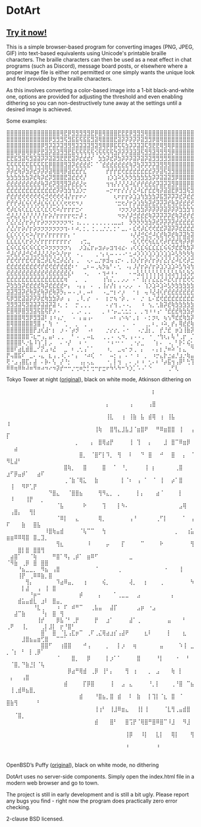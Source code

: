 # DotArt

## [Try it now!](https://albright.pro/dotart)

This is a simple browser-based program for converting images (PNG, JPEG, GIF) into text-based equivalents using Unicode's printable braille characters. The braille characters can then be used as a neat effect in chat programs (such as Discord), message board posts, or elsewhere where a proper image file is either not permitted or one simply wants the unique look and feel provided by the braille characters.

As this involves converting a color-based image into a 1-bit black-and-white one, options are provided for adjusting the threshold and even enabling dithering so you can non-destructively tune away at the settings until a desired image is achieved.

Some examples:

⣿⣿⣿⣿⣿⣿⣿⣿⣿⣿⣿⣿⣿⣿⢿⣟⡿⣻⣻⣻⣻⣻⣟⡿⣿⢿⣿⣿⣿⣟⣟⣟⡿⣻⣻⣻⢿⣿⣿⣿⣿⣿⣿⣿⣿⣿⣿⣿⣿
⣿⣿⣿⣿⣿⣿⣿⣿⣿⣿⣿⡿⣻⣻⣻⢯⣻⣯⣯⢯⣯⣯⣻⣽⢿⣿⣿⣿⣟⣽⡽⡽⡽⡽⡽⣽⣻⣻⡿⣿⢿⣿⣿⣿⣿⣿⣿⣿⣿
⣿⣿⣿⣿⣿⣿⣿⣿⣿⡿⣻⡽⣽⡽⣽⣻⣻⣻⣽⣽⣽⣽⣻⣽⣻⢿⡿⡿⣯⢯⢯⣳⡽⡽⣽⣽⢯⣻⣟⣟⢿⣻⢿⡿⣿⣿⣿⣿⣿
⣿⣿⢿⡿⣿⢿⡿⡿⣟⣟⣽⡽⣽⣽⣻⣻⣟⣯⢯⢯⢯⢯⢯⢪⢯⢯⢯⢯⣳⡽⡽⡽⣽⣽⣽⢯⣻⣻⣽⣻⣻⣻⣻⡿⣿⣿⣿⣿⣿
⣟⣟⣯⣻⣽⢯⣻⣽⣽⡽⡽⣽⣽⣻⣟⣟⣟⣽⡽⣞⣞⣞⠎⠀⣳⣳⡽⣞⡽⣳⡽⡽⡽⣽⡽⣽⡽⣽⣻⣻⣻⣻⣻⣿⣿⣿⣿⣿⣿
⢯⢯⢯⢯⢯⢯⣯⢯⢯⢯⣯⡿⣿⣿⣿⣻⣽⡽⣞⣞⣞⣞⠅⠈⠈⣞⣞⣞⣞⣞⣞⣞⢷⡽⣳⡽⡽⡽⡽⣽⣻⣻⣻⣿⣿⣿⣿⣿⣿
⡽⡽⣞⢷⡽⣳⡽⣞⡽⡽⡽⣽⢿⣿⢿⡿⣽⣞⣞⡞⣎⠀⠀⠀⠀⠀⡞⡞⡞⣞⢞⣞⣞⣞⣞⣞⣞⣞⡽⡽⣽⢯⣻⣻⣿⣿⣿⣿⣿
⣳⣳⣳⣳⣳⣳⡽⣞⢷⡽⣞⡽⣻⣿⣿⣟⣽⣞⣞⢞⡜⠀⠀⠀⠀⠀⢰⡱⣱⠵⣣⡳⡳⣳⣳⣳⣳⣳⡽⡽⣽⣽⣽⣻⡿⣿⣿⣿⣿
⣞⣞⣞⣞⣞⣞⣞⣞⣞⢷⡽⣞⡽⣻⣻⣻⡽⣞⣞⣜⢖⠀⠀⠀⠀⠀⢲⢲⡜⡜⡜⣜⠼⣎⡞⡞⣞⣞⣞⡽⣽⡽⣽⣻⡿⣿⣿⡿⣿
⣞⣞⣞⣞⣞⣞⣞⣞⣞⣞⣞⣞⣞⡽⡽⣳⣳⢳⣱⡱⡒⠀⠀⠀⠀⠀⠤⡒⠖⡖⡜⡜⡜⣜⠼⣎⡞⣞⣞⢷⡽⣽⣽⣟⡿⣻⣻⢯⣻
⡞⣞⡞⣞⢞⢞⢞⢞⢞⢮⣚⢞⢞⢞⢞⢼⡜⡖⡖⠖⠔⠀⠀⠀⠀⠀⠀⠀⢆⠖⡖⡖⡵⣱⣱⢳⣳⣳⣳⡽⣯⣻⡽⡽⡽⣞⡽⣞⣞
⡞⡞⡞⡼⣎⢮⢎⢞⡼⣎⢮⢎⣎⢎⢎⢖⢖⢖⠲⡰⠀⠀⠀⠀⠀⠀⠀⠀⠐⣒⢖⡜⡖⡵⣱⣳⣳⡽⣞⡽⡽⡽⣞⢷⡽⣞⣞⣞⢞
⢞⡼⣎⢮⢎⣎⣎⢎⣎⢎⣎⢎⢖⠵⡜⡖⡖⡖⣒⠔⠀⠀⠀⠀⠀⠀⠀⠀⠀⠰⡲⡲⡱⡵⣳⣳⡽⡽⡽⡽⡽⣽⡽⡽⡽⣳⣳⣳⢳
⣚⡼⣜⡜⣜⡜⡜⡜⡜⡜⡖⡵⡜⡖⡖⡖⡖⢖⡒⡼⢐⠀⠀⠀⠀⠀⠀⠀⠀⠲⡲⡜⡼⣚⣞⣞⣞⢷⡽⡽⡽⡽⡽⣞⢷⡽⣞⡞⣞
⡜⣜⡜⣜⡜⡖⡵⡜⡖⡵⡲⡲⡲⡲⡲⡲⠲⡂⢠⡀⡀⡀⢀⢀⢀⢀⢀⢀⣀⣀⡄⠀⡳⡳⡳⡳⣳⣳⡽⣞⡽⡽⡽⡽⣞⣞⣞⣞⣞
⡜⣜⡜⡖⡵⡜⡖⡵⡲⡲⡲⡲⡲⡲⡲⢲⠄⠆⠴⡀⡂⡀⢐⢀⢀⡐⡐⡀⡂⠂⣀⡀⠄⣎⢞⡼⣎⢞⢞⣞⣞⡽⣽⡽⡽⣞⣞⣞⣞
⣎⣎⢎⢎⢎⢖⠵⡜⡖⡖⡜⡖⡖⡖⡖⡖⡄⠐⠀⠀⠀⠀⠀⠀⠀⠀⠀⠀⠀⠀⠀⠀⠰⡜⡼⣚⢮⣚⠼⣎⣞⢷⡽⣞⢷⡽⣽⣳⣽
⣎⣎⣎⣎⢎⡖⡵⡱⡜⡖⡖⡖⡖⡖⡖⡖⡔⠀⠀⢠⢒⣀⠀⠀⠀⠀⠀⠀⠀⠀⠀⠀⠠⣎⢎⢞⢞⢮⣎⣎⢞⡼⡞⣞⣞⢷⡽⡽⡾
⣎⢮⢎⣎⢮⢎⢮⢎⣎⢖⠵⡲⡲⡲⡲⡲⢢⠀⠀⡰⣱⣌⡖⡤⣲⡴⡤⣲⢲⢴⣔⠄⢠⢎⢎⣎⢮⣎⣎⣎⣎⢮⢮⡺⣞⣞⢷⣳⡽
⣚⡼⣎⡞⡼⣚⢮⣚⡼⣜⣜⣜⢖⠵⡜⡖⡖⠀⠠⢀⠀⠀⠀⢀⠐⡄⢆⠤⠠⠠⠠⠂⣂⠴⡱⡱⡱⣱⡱⣱⡱⣱⣱⠵⣣⡳⡳⡳⣳
⡞⣞⢞⡞⡞⣞⢞⡞⣮⣚⡼⣎⢮⣚⡼⣜⡜⡄⢀⠀⠀⢄⠄⣀⡐⡶⣺⢤⢠⡒⠄⢀⢰⡱⡜⡖⡵⡜⡖⡵⡜⣜⡜⣜⠼⣎⢞⡼⣚
⣞⣞⣞⣞⣞⣞⣞⣞⢞⡞⣞⢞⣞⡞⣞⣞⣞⠆⠂⠀⣀⠆⠤⢀⢦⡳⣦⠃⠄⢂⠀⠠⡄⡸⡜⡖⡵⡜⡖⡵⣱⡱⣱⣱⠵⣣⢳⢵⢳
⣞⣞⣞⣞⣞⣞⣞⣞⣞⣞⢞⣞⣞⣞⣞⣞⣎⠆⠀⠀⠠⡀⠀⠀⠄⢲⠴⠰⠠⠀⠀⠀⠄⠤⣣⣣⢣⢣⢣⢣⣣⢣⣣⣣⢧⢳⣣⡳⡵
⣞⣞⣞⣞⣞⣞⣞⣞⣞⣞⣞⣞⣞⣞⣞⢶⠁⠀⡀⠀⢀⠀⠀⠀⠀⢰⢣⡌⡀⡀⡠⡠⠀⠄⠂⢸⡜⡜⣜⣜⣜⠼⣜⢎⡞⡞⣞⢞⢞
⡽⣳⣳⣳⡽⣞⣞⣞⣞⢷⡽⣞⣞⣞⣞⠖⡄⠀⠠⡄⡄⠀⠄⠀⡀⢸⡔⡜⡆⢠⠠⡠⡠⠀⠠⠀⢱⡱⣱⠵⣱⠵⣣⡳⣳⣳⣳⣳⣳
⣽⣽⣻⣽⡽⣞⢷⡽⣞⢷⡽⣞⢷⡽⡳⡄⠤⠠⢀⠆⡀⠤⠆⠀⠀⠠⣀⠒⡆⠔⡰⠀⠀⠂⡆⠀⢤⠸⣜⢼⢎⡞⣞⣞⣞⣞⣞⣞⣞
⢯⡿⣻⣟⣽⣽⡽⡽⡽⣞⢷⣳⣳⡽⡴⠀⡄⠀⢀⠸⡀⡔⠀⠠⠀⠀⡆⡒⢦⠐⡵⢀⠀⠄⠀⡐⠀⣆⠌⣞⢞⣞⣞⣞⣞⣞⣞⣞⣞
⣻⣻⣻⣽⢯⣻⣽⣽⡽⣽⣽⡽⣽⠰⡀⢐⠀⠀⡒⢀⢀⢀⠀⠀⠀⠀⠄⡔⢲⢀⠠⠠⡀⠀⠀⠰⠀⢢⡀⢂⣷⡽⣞⢷⣳⣳⣳⣳⣳
⣟⣿⢿⡿⣿⣻⣻⣽⢯⣯⢯⡟⡰⠠⠀⠀⠀⡀⢀⠄⢀⢀⠀⠀⠀⡀⠰⠐⡤⣀⢂⣂⡂⢀⠀⡀⢲⠰⠰⢠⠂⠘⣞⣞⣞⢷⣳⣳⡽
⣿⣿⣿⣿⢿⣻⡿⣻⣻⣽⠇⢰⠰⢠⡐⠀⠀⠠⠀⡄⣤⢠⠄⠀⠀⠀⠀⠤⠆⢠⠢⢦⠂⡀⡆⠀⠄⡂⡲⢆⠀⢦⢢⠻⣞⣞⢷⣳⡽
⣿⢿⣿⣿⣿⣿⣿⣻⣿⢠⠁⢳⠀⠂⠀⢁⠀⠀⡀⠀⢀⠀⠀⠀⠀⠀⠀⠀⠀⠀⢀⠀⠀⠄⠀⠀⢀⡀⠆⡀⠰⠵⡀⡞⡄⢿⣞⣞⢷
⣿⣿⣿⣿⣿⣿⣿⡟⣰⢎⣼⠂⡆⠀⡰⠠⠈⡴⡺⠀⠀⠠⠆⠀⠀⠀⡐⡔⡔⡀⠠⠐⠀⠀⠠⡐⣸⡆⡀⠀⡞⡘⣞⠀⡶⣱⢸⣷⡽
⣿⣿⣿⣿⣿⣿⠩⣆⠒⢠⡀⣤⠆⢀⢀⠀⠀⠃⠠⠀⡀⠤⣆⠀⠀⢀⢀⠠⠀⢄⠲⡀⢠⠠⠠⢀⠀⠐⠀⠐⢳⢆⡄⢧⠘⢀⡖⠀⡈
⣿⣿⣿⣿⠣⡐⣧⠸⢱⢁⡇⡠⠀⠀⠄⠐⡜⠀⠀⠆⠐⠀⠀⠀⠀⠀⠐⠰⠐⠂⠂⠀⢀⠐⡔⣀⠀⠀⠈⡆⠄⠀⠠⡀⠃⡗⠅⢮⣂
⣿⣿⠏⣴⣇⣾⣿⣀⠊⡝⣠⠰⣜⠀⠀⣀⠀⠆⢀⢂⢠⠁⠁⠀⠀⠀⠰⡀⠀⣀⢤⠂⡲⢀⠀⡄⠀⠀⠄⡄⡆⡘⠶⠵⠈⡆⣄⠀⠙
⡟⢤⣿⣯⠎⠀⣀⠄⠠⣄⠀⣆⢠⢀⠰⡁⠄⠂⡄⠀⠐⠴⢎⠀⠐⠀⠀⠤⡂⢠⠀⠄⠐⠀⠆⠀⡀⠀⠰⡒⣄⡗⣐⣴⡘⣰⡐⢷⣤
⢟⠐⣠⢠⣿⣏⡄⣼⠀⠄⡷⠄⢣⠀⡜⠘⡂⠀⠀⢠⡄⢄⣄⠀⠀⠀⠐⡀⡇⢲⠀⡀⠄⢀⠆⠰⠀⢂⠄⠆⠘⡴⣯⢲⢠⡿⠃⢓⢹
⠿⠿⢶⠿⠷⠼⠶⠻⠶⠴⠲⠔⠲⡽⡞⠒⠒⡐⢒⠶⡓⡃⢒⠒⡖⣒⠖⠳⠣⠳⠒⠱⡱⡁⠡⠠⠁⠑⠀⠀⠀⠀⢀⠋⢇⠀⠀⠀⠀

Tokyo Tower at night ([original](https://www.flickr.com/photos/nknh/452345990/in/photolist-FYoGN-mPj5MR-5wmNmD-p9eACs-8VDmsr-ox32k7-fhgz7o-7U9dMv-7hKgvE-27EYZ8h-7hFiJZ-8hQUqE-6ShWFF-7hFhor-5RteRm-6XEwkF-8fmbYZ-4ZAJ8j-ox3bgH-mPkPWf-pmmwvi-fNpMw3-mPj7Ut-bnrNfe-5heDhk-mPj6sF-6c1K2H-8ja5ap-8U7xn5-EjS5W9-8npmhv-o7ivtU-a23eeY-LxLbS-7U9dQ2-7hFg6i-26wzaSr-4Z7dVk-e19gVS-54QBnm-nPCUJs-afvnm-QNrFQQ-7hFiin-63ZvV4-7hFhbe-LxLbQ-m4xFg-5vQb5R-7hKcRG)), black on white mode, Atkinson dithering on

⠀⠀⠀⠀⠀⠀⠀⠀⠀⠀⠀⠀⠀⠀⠀⠀⠀⠀⠀⠀⠀⠀⠀⠀⠀⠀⠀⠀⠀⠀⠀⠀⠀⠀⠀⠀⠀⠀⡆⠀⠀⠀⠀⠀⠀⠀⠀⠀⠀⠀⠀⠀⠀⠀⠀⠀⠀⠀⠀⠀⠀⠀⠀⠀⠀⠀⠀
⠀⠀⠀⠀⠀⠀⠀⠀⠀⠀⠀⠀⠀⠀⠀⠀⠀⠀⠀⠀⠀⠀⠀⠀⠀⠀⡄⠀⠀⠀⠀⠀⢠⠀⠀⠀⠀⢠⣿⠀⠀⠀⠀⠀⠀⠀⠀⠀⠀⠀⠀⠀⠀⠀⠀⠀⠀⠀⠀⠀⠀⠀⠀⠀⠀⠀⠀
⠀⠀⠀⠀⠀⠀⠀⠀⠀⠀⠀⠀⠀⠀⠀⠀⠀⠀⠀⠀⠀⠀⠀⠀⠀⠀⢸⣇⠀⠀⢰⠀⢸⣷⠀⣧⠀⣾⢿⠀⢰⠀⢸⣧⠀⠀⠀⠀⠀⢰⠀⠀⠀⠀⠀⠀⠀⠀⠀⠀⠀⠀⠀⠀⠀⠀⠀
⠀⠀⠀⠀⠀⠀⠀⠀⠀⠀⠀⠀⠀⠀⠀⠀⠀⠀⠀⠀⠀⠀⠀⢸⢷⠀⠀⣿⢻⣄⣸⣧⣸⠈⣶⣿⠟⠀⠀⠛⠿⣶⣿⣿⠀⢸⠀⠀⢠⡏⠀⠀⠀⠀⠀⠀⠀⠀⠀⠀⠀⠀⠀⠀⠀⠀⠀
⠀⠀⠀⠀⠀⠀⠀⠀⠀⠀⠀⠀⠀⠀⠀⠀⠀⠀⡀⠀⠀⠀⡄⠀⣿⢿⣴⡟⠀⠀⠀⠀⢸⠀⢹⠀⠀⡄⠀⠀⠀⣸⠀⣿⠉⠿⣶⡿⠀⠀⠀⣴⠀⠀⠀⠀⠀⠀⠀⠀⠀⠀⠀⠀⠀⠀⠀
⠀⠀⠀⠀⠀⠀⠀⠀⠀⠀⠀⠀⠀⠀⠀⠀⠀⠀⠀⣿⡀⠀⠈⣿⠋⡇⠹⡀⠀⢻⠀⠀⠇⠀⠀⠙⠀⣿⠀⠀⠚⠀⠀⣿⠀⠀⡄⠀⠈⠻⣇⣼⠃⠀⠀⠀⠀⠀⠀⠀⠀⠀⠀⠀⠀⠀⠀
⠀⠀⠀⠀⠀⠀⠀⠀⠀⠀⠀⠀⠀⠀⠀⣿⢷⡀⠀⠀⣿⠀⠀⠀⠀⣿⠀⠀⠁⠀⠘⡀⠀⠀⠀⠀⢸⠀⡆⠀⠀⠀⠀⠀⢀⣿⠀⠀⠀⣰⠋⡿⣤⡾⠁⠀⠀⣴⠏⠀⠀⠀⠀⠀⠀⠀⠀
⠀⠀⠀⠀⠀⠀⠀⠀⠀⠀⠀⠀⠀⠀⠀⢀⠈⣷⠈⢿⣅⠀⠀⣷⠀⠀⠀⠀⠀⠀⡇⠈⠆⠀⢠⠀⠁⠀⠈⠀⢸⠀⠀⡴⠁⣿⠀⠀⠀⠀⢸⠀⠀⠻⠟⢁⡟⠀⠀⠀⠀⠀⠀⠀⠀⠀⠀
⠀⠀⠀⠀⠀⠀⠀⠀⠀⠀⠀⠙⣿⣄⠀⠀⠈⣿⣿⣦⠀⠀⠀⠀⢻⠻⣄⡀⠀⡀⠀⠀⠀⠀⡇⡄⠀⠀⠀⣴⠈⠀⠀⠀⠀⡇⠀⠀⠀⠀⠸⠀⠀⠀⢸⡟⠀⠀⡀⠀⠀⠀⠀⠀⠀⠀⠀
⠀⠀⠀⠀⠀⠀⠀⠀⠀⠀⠀⠀⠀⠈⣧⠀⠀⠀⠀⠀⠗⠀⠀⠀⠀⢹⠀⠀⠀⡇⠳⠄⠀⠀⠀⠀⠀⠀⠀⠀⠀⠀⠀⠀⠀⣠⢿⠀⠀⠀⢠⣿⡄⠀⠀⢻⡇⠀⠀⠀⠀⠀⠀⠀⠀⠀⠀
⠀⠀⠀⠀⠀⠀⠀⠀⠀⠀⠀⠀⠀⠈⠿⡇⠀⠀⣄⠀⠀⠀⠀⠀⢿⡀⠀⠀⠀⠀⠀⠀⢠⠘⠀⠀⠀⠀⠀⢀⠋⡇⠀⠀⠀⠀⠁⠀⢠⠏⠀⠀⠀⣷⠀⠀⣿⣧⠀⠀⠀⠀⠀⠀⠀⠀⠀
⠀⠀⠀⠀⠀⠀⠀⠀⠀⠀⠸⣿⢷⣤⣾⠀⠀⠀⠀⠈⢧⠉⠉⠀⠀⢳⠀⠀⠀⠀⠀⠀⠀⠀⠀⠀⠀⠀⠀⠀⠀⠀⠀⠀⡀⠀⠀⢰⣥⣶⣶⠿⠿⢿⣿⠀⣿⣀⣹⡀⠀⠀⠀⠀⠀⠀⠀
⠀⠀⠀⠀⠀⠀⠀⠀⠀⠀⠀⠀⠀⢻⣆⠀⠀⠀⠀⠀⠀⠸⠀⠀⠀⠀⡤⠀⠀⠀⡏⠀⠀⠀⠀⠉⠀⠀⠀⠀⠗⠀⠀⠀⠀⠀⠀⠀⢻⠀⠀⠀⣿⡇⣿⠀⣿⣿⢻⠀⠀⠀⠀⠀⠀⠀⠀
⠀⣴⣿⠁⠀⠀⠈⢷⠀⠀⠀⠀⠛⣿⠁⠻⡄⢀⡾⠁⠀⣶⠿⠋⠀⠀⠀⠀⠀⠀⠀⠀⣀⠀⠀⠀⠀⠀⠀⠀⠀⠀⠀⠀⠀⠀⠀⠀⠀⠈⠻⣷⠀⢀⡿⠀⣿⠀⣿⣿⠀⠀⠀⠀⠀⠀⠀
⠀⠀⠀⠘⣦⣀⣀⡀⠀⠻⣦⠀⢠⣿⠀⠀⠀⠀⠀⠀⠀⠀⠀⠈⠀⠀⠀⠀⠀⢀⠀⠀⠀⠀⠀⠀⠀⠀⠀⠀⠀⠐⠀⠀⠀⢸⠀⠀⠀⠀⠀⠀⢸⡟⠀⢀⠿⠿⣷⡀⣿⠀⠀⠀⠀⠀⠀
⠀⠀⠀⠀⠀⢻⡄⠀⠀⠀⠀⠀⠀⠹⣴⠿⣤⡀⠀⠀⢰⠀⠀⠀⠀⢮⡀⠀⠀⠀⠀⠀⢼⡀⠀⠀⡆⠀⠀⠀⢀⠀⠀⠀⠀⠀⠀⠀⠳⠀⠀⠀⠀⡇⣼⠀⠀⢠⠀⢸⠀⣿⠀⠀⠀⠀⠀
⠀⠀⠀⠀⠀⠀⠘⡶⠒⠀⠀⠀⠀⠀⠀⠀⠀⠀⠀⡾⠀⠀⠀⠀⡄⠀⠀⠀⠁⢀⣀⣀⠀⠀⣠⠀⠀⠀⠀⠀⠀⠀⠀⡄⠀⠀⠀⠀⠀⠀⠀⠀⣾⣥⣤⣾⣇⠀⣰⠇⠀⣿⣤⡀⠀⠀⠀
⠀⠀⠀⠀⠀⠀⠀⠘⣇⢀⠀⠀⠀⠰⠀⠏⠀⠾⠛⠉⠀⠀⢀⣧⣤⠀⠀⣼⡏⠀⠀⠀⠀⠀⣠⡶⠀⠐⣠⠀⠀⠀⠀⠀⠀⠀⠀⠀⠀⠀⠀⣼⠉⣷⠀⠀⠀⠀⠘⡆⠀⣿⠀⢻⠀⠀⠀
⠀⠀⠀⠀⠀⠀⠀⠀⢸⡞⠀⠀⠀⡿⣧⠈⠃⢀⡟⠀⠀⠀⠀⡟⠀⠀⣰⠁⠀⠀⠀⠀⣼⠁⢀⠀⠀⠀⠀⠀⠀⠀⣤⠀⠀⠀⠃⠀⠀⢀⠟⠀⠀⢸⡀⠀⠀⠀⢀⡇⣸⡇⠀⡖⠘⣿⠃
⠀⠀⠀⠀⠀⠀⠀⠀⠀⣿⠁⠀⣿⠀⠈⣇⢠⣏⡶⠉⠀⢀⠏⢀⣌⢿⣴⣰⡎⢠⣼⠟⠀⠀⠀⠀⣆⠇⠀⠀⠀⠀⡇⠀⠀⠀⣆⠀⠀⠀⠀⠀⠀⣸⣿⣦⣤⣶⢋⣿⠀⠀⠉⠉⠁⠀⠀
⠀⠀⠀⠀⠀⠀⠀⠀⠀⣿⣿⠋⠀⠀⢰⣿⣿⠀⠀⠀⠚⢠⠀⠀⠀⠀⡀⠀⠀⡇⡰⠀⠀⢶⠀⠀⠀⠀⠀⠀⣤⠀⠀⠀⠀⠱⢸⠀⣀⡀⠈⡆⠀⠃⠀⡇⢀⡿⠁⠀⠀⠀⠀⠀⠀⠀⠀
⠀⠀⠀⠀⠀⠀⠀⠀⠀⠀⠀⠀⠀⠈⠀⠀⠀⣿⡀⠀⠀⡿⠀⠀⠀⠀⡇⡰⠁⠁⠀⠀⠀⠀⣿⠀⠀⠀⠀⠘⡇⠀⠀⠀⠐⠀⠀⠃⠀⠀⠈⣿⡀⠙⣷⣘⡇⠈⢧⠀⠀⠀⠀⠀⠀⠀⠀
⠀⠀⠀⠀⠀⠀⠀⠀⠀⠀⠀⠀⠀⠀⠀⠀⡿⣴⠛⢿⣾⠀⢀⡿⠀⢸⠃⡄⠀⠀⠀⢻⠀⢰⠀⠀⠀⡀⠀⣠⠀⠀⠀⢷⠀⡇⠀⠀⠀⠀⡄⠀⠀⢠⣿⠀⠀⠀⠀⠀⠀⠀⠀⠀⠀⠀⠀
⠀⠀⠀⠀⠀⠀⠀⠀⠀⠀⠀⠀⠀⠀⠀⣾⠀⠀⠀⠀⡏⡿⣿⠀⠀⠀⠀⢸⠀⠀⣠⠀⣄⠀⠀⠀⠀⠘⡀⡇⠀⠀⠀⢀⠘⣿⠀⠉⣦⠀⢸⢀⣾⠿⣦⣿⡀⠀⠀⠀⠀⠀⠀⠀⠀⠀⠀
⠀⠀⠀⠀⠀⠀⠀⠀⠀⠀⠀⠀⠀⠀⠀⠀⠀⠀⠀⣾⠀⠀⠀⠘⣿⣦⡀⣿⠀⣾⠀⠀⠇⠀⣷⠀⠀⡇⢹⡇⠈⣆⠀⣿⠀⠈⠀⠀⠀⣿⣷⢻⠀⠀⠀⠀⠀⠃⠀⠀⠀⠀⠀⠀⠀⠀⠀
⠀⠀⠀⠀⠀⠀⠀⠀⠀⠀⠀⠀⠀⠀⠀⠀⠀⠀⠀⠀⠀⠀⠀⢸⢰⠃⠀⢸⣸⠿⣶⣄⠀⠀⢸⡇⢸⠀⠀⠀⠀⠈⣇⢻⢀⣤⣾⣿⠀⠀⠀⠈⣿⡀⠀⠀⠀⠀⠀⠀⠀⠀⠀⠀⠀⠀⠀
⠀⠀⠀⠀⠀⠀⠀⠀⠀⠀⠀⠀⠀⠀⠀⠀⠀⠀⠀⠀⠀⠀⠀⣾⠀⠀⠀⣿⠃⠀⠀⣿⢩⡟⠈⢿⣿⠛⣿⠿⣿⠉⠸⣸⠀⠀⠻⣸⠀⠀⠀⠀⠀⠀⠀⠀⠀⠀⠀⠀⠀⠀⠀⠀⠀⠀⠀
⠀⠀⠀⠀⠀⠀⠀⠀⠀⠀⠀⠀⠀⠀⠀⠀⠀⠀⠀⠀⠀⠀⠀⠀⠀⠀⠀⠀⠀⠀⠀⢸⡿⠀⠀⠸⡇⠀⠀⣇⡇⠀⠀⢿⡇⠀⠀⠀⢻⠀⠀⠀⠀⠀⠀⠀⠀⠀⠀⠀⠀⠀⠀⠀⠀⠀⠀
⠀⠀⠀⠀⠀⠀⠀⠀⠀⠀⠀⠀⠀⠀⠀⠀⠀⠀⠀⠀⠀⠀⠀⠀⠀⠀⠀⠀⠀⠀⠀⠘⠀⠀⠀⠀⠀⠀⠀⠘⠀⠀⠀⠀⠀⠀⠀⠀⠀⠀⠀⠀⠀⠀⠀⠀⠀⠀⠀⠀⠀⠀⠀⠀⠀⠀⠀

OpenBSD’s Puffy ([original](http://www.openbsd.org/art4.html)), black on white mode, no dithering

DotArt uses no server-side components. Simply open the index.html file in a modern web browser and go to town.

The project is still in early development and is still a bit ugly. Please report any bugs you find - right now the program does practically zero error checking.

2-clause BSD licensed.
